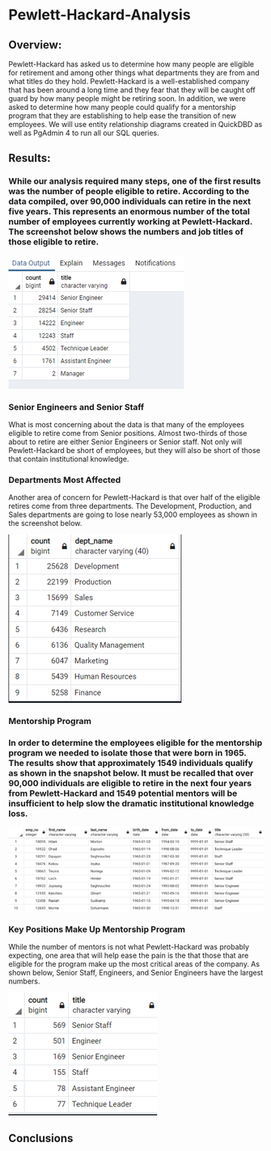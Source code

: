 # Pewlett-Hackard-Analysis
## Overview:
Pewlett-Hackard has asked us to determine how many people are eligible for retirement and among other things what departments they are from and what titles do they hold. Pewlett-Hackard is a well-established company that has been around a long time and they fear that they will be caught off guard by how many people might be retiring soon. In addition, we were asked to determine how many people could qualify for a mentorship program that they are establishing to help ease the transition of new employees. We will use entity relationship diagrams created in QuickDBD as well as PgAdmin 4 to run all our SQL queries.

## Results:
### While our analysis required many steps, one of the first results was the number of people eligible to retire. According to the data compiled, over 90,000 individuals can retire in the next five years. This represents an enormous number of the total number of employees currently working at Pewlett-Hackard. The screenshot below shows the numbers and job titles of those eligible to retire. 

![retiring_titles.png](https://github.com/Brooks2210/Pewlett-Hackard-Analysis/blob/main/Data/retiring_titles.png)

### Senior Engineers and Senior Staff

What is most concerning about the data is that many of the employees eligible to retire come from Senior positions. Almost two-thirds of those about to retire are either Senior Engineers or Senior staff. Not only will Pewlett-Hackard be short of employees, but they will also be short of those that contain institutional knowledge.  

### Departments Most Affected

Another area of concern for Pewlett-Hackard is that over half of the eligible retires come from three departments. The Development, Production, and Sales departments are going to lose nearly 53,000 employees as shown in the screenshot below.

![departments_affected.png](https://github.com/Brooks2210/Pewlett-Hackard-Analysis/blob/main/Data/departments_affected.png)

### Mentorship Program

### In order to determine the employees eligible for the mentorship program we needed to isolate those that were born in 1965. The results show that approximately 1549 individuals qualify as shown in the snapshot below. It must be recalled that over 90,000 individuals are eligible to retire in the next four years from Pewlett-Hackard and 1549 potential mentors will be insufficient to help slow the dramatic institutional knowledge loss.

![mentorship_eligibility.png](https://github.com/Brooks2210/Pewlett-Hackard-Analysis/blob/main/Data/mentorship_eligibility.png)

### Key Positions Make Up Mentorship Program

While the number of mentors is not what Pewlett-Hackard was probably expecting, one area that will help ease the pain is the that those that are eligible for the program make up the most critical areas of the company. As shown below, Senior Staff, Engineers, and Senior Engineers have the largest numbers.

![mentorship_title.png](https://github.com/Brooks2210/Pewlett-Hackard-Analysis/blob/main/Data/mentorship_titles.png)

## Conclusions

